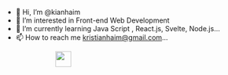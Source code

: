 - 👋 Hi, I’m @kianhaim
- 👀 I’m interested in Front-end Web Development
- 🌱 I’m currently learning Java Script
, React.js, Svelte, Node.js...
- 📫 How to reach me kristianhaim@gmail.com...
<img height="16" width="100" src="https://img.shields.io/badge/JS-Java%20Script-yellow" />
<img height="32" width="32" src="https://unpkg.com/simple-icons@v5/icons/simpleicons.svg" />

<!---
kianhaim/kianhaim is a ✨ special ✨ repository because its `README.md` (this file) appears on your GitHub profile.
You can click the Preview link to take a look at your changes.
--->
